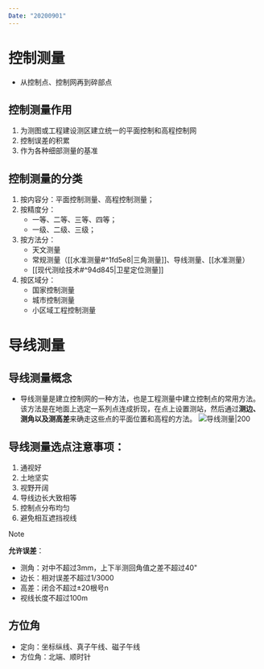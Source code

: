 ```yaml
---
Date: "20200901"
---
```

# 控制测量
* 从控制点、控制网再到碎部点
## 控制测量作用
1. 为测图或工程建设测区建立统一的平面控制和高程控制网
2. 控制误差的积累
3. 作为各种细部测量的基准
## 控制测量的分类
1. 按内容分：平面控制测量、高程控制测量；
2. 按精度分：
	- 一等、二等、三等、四等；
	- 一级、二级、三级；
3. 按方法分：
	- 天文测量
	- 常规测量（[[水准测量#^1fd5e8|三角测量]]、导线测量、[[水准测量）
	- [[现代测绘技术#^94d845|卫星定位测量]]
4. 按区域分：
	- 国家控制测量
	- 城市控制测量
	- 小区域工程控制测量
# 导线测量
## 导线测量概念
- 导线测量是建立控制网的一种方法，也是工程测量中建立控制点的常用方法。该方法是在地面上选定一系列点连成折现，在点上设置测站，然后通过**测边、测角以及测高差**来确走这些点的平面位置和高程的方法。
	![导线测量|200](https://pub-94eece7237094db1a48a9e8c5773cafa.r2.dev/bensstudy/2025/06-202506080002401231749312160143.png)

## 导线测量选点注意事项：
1. 通视好
2. 土地坚实
3. 视野开阔
4. 导线边长大致相等
5. 控制点分布均匀
6. 避免相互遮挡视线

> [!note]
> **允许误差**：
> 	* 测角：对中不超过3mm，上下半测回角值之差不超过40"
> 	* 边长：相对误差不超过1/3000
> 	* 高差：闭合不超过±20根号n
> 	* 视线长度不超过100m

## 方位角
- 定向：坐标纵线、真子午线、磁子午线
- 方位角：北端、顺时针